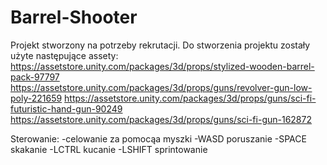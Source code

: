 # Barrel-Shooter

Projekt stworzony na potrzeby rekrutacji.
Do stworzenia projektu zostały użyte następujące assety:
https://assetstore.unity.com/packages/3d/props/stylized-wooden-barrel-pack-97797
https://assetstore.unity.com/packages/3d/props/guns/revolver-gun-low-poly-221659
https://assetstore.unity.com/packages/3d/props/guns/sci-fi-futuristic-hand-gun-90249
https://assetstore.unity.com/packages/3d/props/guns/sci-fi-gun-162872

Sterowanie:
-celowanie za pomocąa myszki
-WASD poruszanie
-SPACE skakanie
-LCTRL kucanie
-LSHIFT sprintowanie
